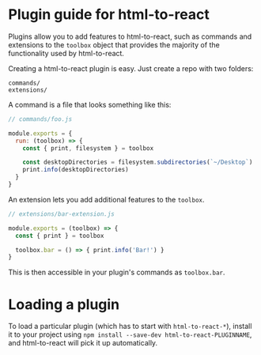 # Plugin guide for html-to-react

Plugins allow you to add features to html-to-react, such as commands and
extensions to the `toolbox` object that provides the majority of the functionality
used by html-to-react.

Creating a html-to-react plugin is easy. Just create a repo with two folders:

```
commands/
extensions/
```

A command is a file that looks something like this:

```js
// commands/foo.js

module.exports = {
  run: (toolbox) => {
    const { print, filesystem } = toolbox

    const desktopDirectories = filesystem.subdirectories(`~/Desktop`)
    print.info(desktopDirectories)
  }
}
```

An extension lets you add additional features to the `toolbox`.

```js
// extensions/bar-extension.js

module.exports = (toolbox) => {
  const { print } = toolbox

  toolbox.bar = () => { print.info('Bar!') }
}
```

This is then accessible in your plugin's commands as `toolbox.bar`.

# Loading a plugin

To load a particular plugin (which has to start with `html-to-react-*`),
install it to your project using `npm install --save-dev html-to-react-PLUGINNAME`,
and html-to-react will pick it up automatically.
